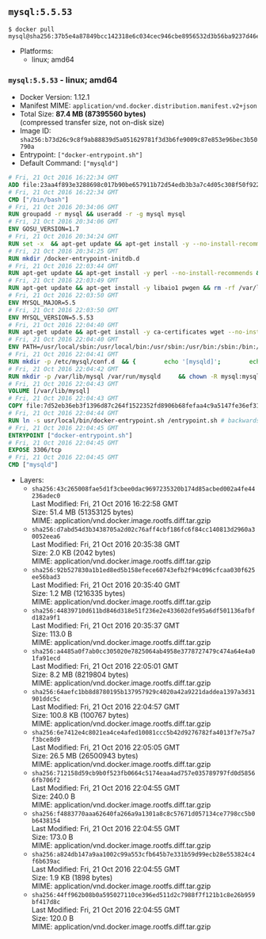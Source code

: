 ## `mysql:5.5.53`

```console
$ docker pull mysql@sha256:37b5e4a87849bcc142318e6c034cec946cbe8956532d3b56ba9237d46ea9afbd
```

-	Platforms:
	-	linux; amd64

### `mysql:5.5.53` - linux; amd64

-	Docker Version: 1.12.1
-	Manifest MIME: `application/vnd.docker.distribution.manifest.v2+json`
-	Total Size: **87.4 MB (87395560 bytes)**  
	(compressed transfer size, not on-disk size)
-	Image ID: `sha256:b73d26c9c8f9ab88839d5a051629781f3d3b6fe9009c87e853e96bec3b50790a`
-	Entrypoint: `["docker-entrypoint.sh"]`
-	Default Command: `["mysqld"]`

```dockerfile
# Fri, 21 Oct 2016 16:22:34 GMT
ADD file:23aa4f893e3288698c017b90be657911b72d54edb3b3a7c4d05c308f50f9228f in / 
# Fri, 21 Oct 2016 16:22:34 GMT
CMD ["/bin/bash"]
# Fri, 21 Oct 2016 20:34:06 GMT
RUN groupadd -r mysql && useradd -r -g mysql mysql
# Fri, 21 Oct 2016 20:34:06 GMT
ENV GOSU_VERSION=1.7
# Fri, 21 Oct 2016 20:34:24 GMT
RUN set -x 	&& apt-get update && apt-get install -y --no-install-recommends ca-certificates wget && rm -rf /var/lib/apt/lists/* 	&& wget -O /usr/local/bin/gosu "https://github.com/tianon/gosu/releases/download/$GOSU_VERSION/gosu-$(dpkg --print-architecture)" 	&& wget -O /usr/local/bin/gosu.asc "https://github.com/tianon/gosu/releases/download/$GOSU_VERSION/gosu-$(dpkg --print-architecture).asc" 	&& export GNUPGHOME="$(mktemp -d)" 	&& gpg --keyserver ha.pool.sks-keyservers.net --recv-keys B42F6819007F00F88E364FD4036A9C25BF357DD4 	&& gpg --batch --verify /usr/local/bin/gosu.asc /usr/local/bin/gosu 	&& rm -r "$GNUPGHOME" /usr/local/bin/gosu.asc 	&& chmod +x /usr/local/bin/gosu 	&& gosu nobody true 	&& apt-get purge -y --auto-remove ca-certificates wget
# Fri, 21 Oct 2016 20:34:25 GMT
RUN mkdir /docker-entrypoint-initdb.d
# Fri, 21 Oct 2016 22:03:44 GMT
RUN apt-get update && apt-get install -y perl --no-install-recommends && rm -rf /var/lib/apt/lists/*
# Fri, 21 Oct 2016 22:03:49 GMT
RUN apt-get update && apt-get install -y libaio1 pwgen && rm -rf /var/lib/apt/lists/*
# Fri, 21 Oct 2016 22:03:50 GMT
ENV MYSQL_MAJOR=5.5
# Fri, 21 Oct 2016 22:03:50 GMT
ENV MYSQL_VERSION=5.5.53
# Fri, 21 Oct 2016 22:04:40 GMT
RUN apt-get update && apt-get install -y ca-certificates wget --no-install-recommends && rm -rf /var/lib/apt/lists/* 	&& wget "https://cdn.mysql.com/Downloads/MySQL-$MYSQL_MAJOR/mysql-$MYSQL_VERSION-linux2.6-x86_64.tar.gz" -O mysql.tar.gz 	&& wget "https://cdn.mysql.com/Downloads/MySQL-$MYSQL_MAJOR/mysql-$MYSQL_VERSION-linux2.6-x86_64.tar.gz.asc" -O mysql.tar.gz.asc 	&& apt-get purge -y --auto-remove ca-certificates wget 	&& export GNUPGHOME="$(mktemp -d)" 	&& gpg --keyserver ha.pool.sks-keyservers.net --recv-keys A4A9406876FCBD3C456770C88C718D3B5072E1F5 	&& gpg --batch --verify mysql.tar.gz.asc mysql.tar.gz 	&& rm -r "$GNUPGHOME" mysql.tar.gz.asc 	&& mkdir /usr/local/mysql 	&& tar -xzf mysql.tar.gz -C /usr/local/mysql --strip-components=1 	&& rm mysql.tar.gz 	&& rm -rf /usr/local/mysql/mysql-test /usr/local/mysql/sql-bench 	&& rm -rf /usr/local/mysql/bin/*-debug /usr/local/mysql/bin/*_embedded 	&& find /usr/local/mysql -type f -name "*.a" -delete 	&& apt-get update && apt-get install -y binutils && rm -rf /var/lib/apt/lists/* 	&& { find /usr/local/mysql -type f -executable -exec strip --strip-all '{}' + || true; } 	&& apt-get purge -y --auto-remove binutils
# Fri, 21 Oct 2016 22:04:40 GMT
ENV PATH=/usr/local/sbin:/usr/local/bin:/usr/sbin:/usr/bin:/sbin:/bin:/usr/local/mysql/bin:/usr/local/mysql/scripts
# Fri, 21 Oct 2016 22:04:41 GMT
RUN mkdir -p /etc/mysql/conf.d 	&& { 		echo '[mysqld]'; 		echo 'skip-host-cache'; 		echo 'skip-name-resolve'; 		echo 'datadir = /var/lib/mysql'; 		echo '!includedir /etc/mysql/conf.d/'; 	} > /etc/mysql/my.cnf
# Fri, 21 Oct 2016 22:04:42 GMT
RUN mkdir -p /var/lib/mysql /var/run/mysqld 	&& chown -R mysql:mysql /var/lib/mysql /var/run/mysqld 	&& chmod 777 /var/run/mysqld
# Fri, 21 Oct 2016 22:04:43 GMT
VOLUME [/var/lib/mysql]
# Fri, 21 Oct 2016 22:04:43 GMT
COPY file:7d52eb36eb3f1396d87c264f1522352fd8906b68fefaa4c9a5147fe36ef318a8 in /usr/local/bin/ 
# Fri, 21 Oct 2016 22:04:44 GMT
RUN ln -s usr/local/bin/docker-entrypoint.sh /entrypoint.sh # backwards compat
# Fri, 21 Oct 2016 22:04:45 GMT
ENTRYPOINT ["docker-entrypoint.sh"]
# Fri, 21 Oct 2016 22:04:45 GMT
EXPOSE 3306/tcp
# Fri, 21 Oct 2016 22:04:45 GMT
CMD ["mysqld"]
```

-	Layers:
	-	`sha256:43c265008fae5d1f3cbee0dac9697235320b174d85acbed002a4fe44236adec0`  
		Last Modified: Fri, 21 Oct 2016 16:22:58 GMT  
		Size: 51.4 MB (51353125 bytes)  
		MIME: application/vnd.docker.image.rootfs.diff.tar.gzip
	-	`sha256:d7abd54d3b3438705a2d02c76aff4cbf186fc6f84cc140813d2960a30052eea6`  
		Last Modified: Fri, 21 Oct 2016 20:35:38 GMT  
		Size: 2.0 KB (2042 bytes)  
		MIME: application/vnd.docker.image.rootfs.diff.tar.gzip
	-	`sha256:92b527830a1b1ed8ed5b158efece60743efb2f94c096cfcaa030f625ee56bad3`  
		Last Modified: Fri, 21 Oct 2016 20:35:40 GMT  
		Size: 1.2 MB (1216335 bytes)  
		MIME: application/vnd.docker.image.rootfs.diff.tar.gzip
	-	`sha256:44839710d611bd846d318e51f236e2e433602dfe95a6df501136afbfd182a9f1`  
		Last Modified: Fri, 21 Oct 2016 20:35:37 GMT  
		Size: 113.0 B  
		MIME: application/vnd.docker.image.rootfs.diff.tar.gzip
	-	`sha256:a4485a0f7ab0cc305020e7825064ab4958e3778727479c474a64e4a01fa91ecd`  
		Last Modified: Fri, 21 Oct 2016 22:05:01 GMT  
		Size: 8.2 MB (8219804 bytes)  
		MIME: application/vnd.docker.image.rootfs.diff.tar.gzip
	-	`sha256:64aefc1bb8d8780195b137957929c4020a42a9221daddea1397a3d31901ddc5c`  
		Last Modified: Fri, 21 Oct 2016 22:04:57 GMT  
		Size: 100.8 KB (100767 bytes)  
		MIME: application/vnd.docker.image.rootfs.diff.tar.gzip
	-	`sha256:6e7412e4c8021ea4ce4afed10081ccc5b42d9276782fa4013f7e75a7f3bce8d9`  
		Last Modified: Fri, 21 Oct 2016 22:05:05 GMT  
		Size: 26.5 MB (26500943 bytes)  
		MIME: application/vnd.docker.image.rootfs.diff.tar.gzip
	-	`sha256:712158d59cb9b0f523fb0664c5174eaa4ad757e035789797fd0d58566fb706f2`  
		Last Modified: Fri, 21 Oct 2016 22:04:55 GMT  
		Size: 240.0 B  
		MIME: application/vnd.docker.image.rootfs.diff.tar.gzip
	-	`sha256:f4883770aaa62640fa266a9a1301a8c8c57671d057134ce7798cc5b0b6438154`  
		Last Modified: Fri, 21 Oct 2016 22:04:55 GMT  
		Size: 173.0 B  
		MIME: application/vnd.docker.image.rootfs.diff.tar.gzip
	-	`sha256:a824db147a9aa1002c99a553cfb645b7e331b59d99ecb28e553824c4f6b639ac`  
		Last Modified: Fri, 21 Oct 2016 22:04:55 GMT  
		Size: 1.9 KB (1898 bytes)  
		MIME: application/vnd.docker.image.rootfs.diff.tar.gzip
	-	`sha256:44ff962b08b0a595027110ce396ed511d2c7988f7f121b1c8e26b959bf417d8c`  
		Last Modified: Fri, 21 Oct 2016 22:04:55 GMT  
		Size: 120.0 B  
		MIME: application/vnd.docker.image.rootfs.diff.tar.gzip
